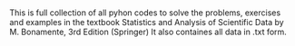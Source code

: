 #
This is full collection of all pyhon codes to solve the problems, exercises and examples in the textbook 
Statistics and Analysis of Scientific Data by M. Bonamente, 3rd Edition (Springer)
It also containes all data in .txt form.
